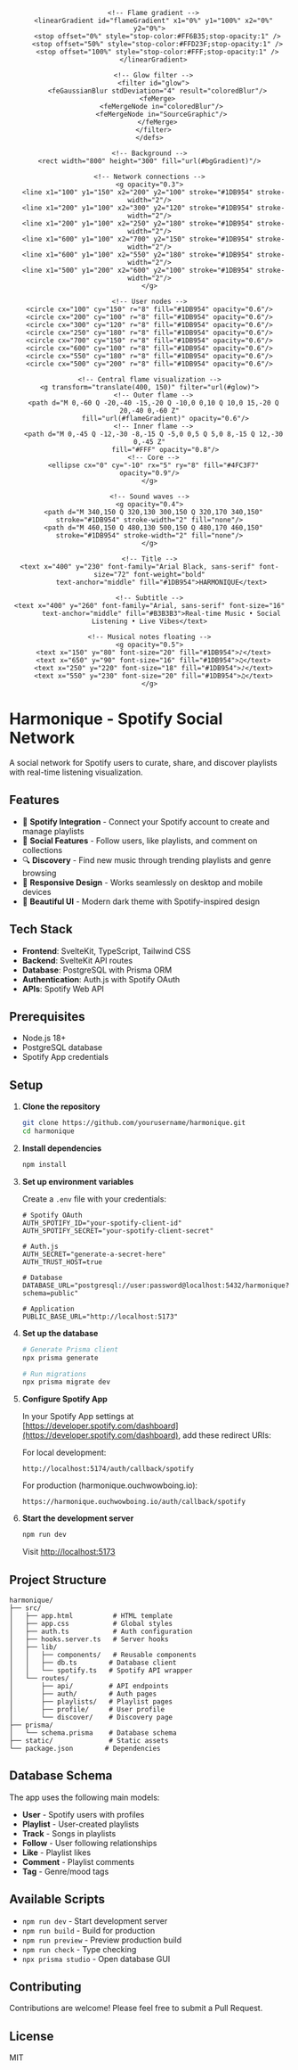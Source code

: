 <div align="center">
  <svg width="800" height="300" viewBox="0 0 800 300" xmlns="http://www.w3.org/2000/svg">
    <!-- Background gradient -->
    <defs>
      <linearGradient id="bgGradient" x1="0%" y1="0%" x2="100%" y2="100%">
        <stop offset="0%" style="stop-color:#191414;stop-opacity:1" />
        <stop offset="50%" style="stop-color:#1DB954;stop-opacity:0.3" />
        <stop offset="100%" style="stop-color:#191414;stop-opacity:1" />
      </linearGradient>

      <!-- Flame gradient -->
      <linearGradient id="flameGradient" x1="0%" y1="100%" x2="0%" y2="0%">
        <stop offset="0%" style="stop-color:#FF6B35;stop-opacity:1" />
        <stop offset="50%" style="stop-color:#FFD23F;stop-opacity:1" />
        <stop offset="100%" style="stop-color:#FFF;stop-opacity:1" />
      </linearGradient>

      <!-- Glow filter -->
      <filter id="glow">
        <feGaussianBlur stdDeviation="4" result="coloredBlur"/>
        <feMerge>
          <feMergeNode in="coloredBlur"/>
          <feMergeNode in="SourceGraphic"/>
        </feMerge>
      </filter>
    </defs>

    <!-- Background -->
    <rect width="800" height="300" fill="url(#bgGradient)"/>

    <!-- Network connections -->
    <g opacity="0.3">
      <line x1="100" y1="150" x2="200" y2="100" stroke="#1DB954" stroke-width="2"/>
      <line x1="200" y1="100" x2="300" y2="120" stroke="#1DB954" stroke-width="2"/>
      <line x1="200" y1="100" x2="250" y2="180" stroke="#1DB954" stroke-width="2"/>
      <line x1="600" y1="100" x2="700" y2="150" stroke="#1DB954" stroke-width="2"/>
      <line x1="600" y1="100" x2="550" y2="180" stroke="#1DB954" stroke-width="2"/>
      <line x1="500" y1="200" x2="600" y2="100" stroke="#1DB954" stroke-width="2"/>
    </g>

    <!-- User nodes -->
    <circle cx="100" cy="150" r="8" fill="#1DB954" opacity="0.6"/>
    <circle cx="200" cy="100" r="8" fill="#1DB954" opacity="0.6"/>
    <circle cx="300" cy="120" r="8" fill="#1DB954" opacity="0.6"/>
    <circle cx="250" cy="180" r="8" fill="#1DB954" opacity="0.6"/>
    <circle cx="700" cy="150" r="8" fill="#1DB954" opacity="0.6"/>
    <circle cx="600" cy="100" r="8" fill="#1DB954" opacity="0.6"/>
    <circle cx="550" cy="180" r="8" fill="#1DB954" opacity="0.6"/>
    <circle cx="500" cy="200" r="8" fill="#1DB954" opacity="0.6"/>

    <!-- Central flame visualization -->
    <g transform="translate(400, 150)" filter="url(#glow)">
      <!-- Outer flame -->
      <path d="M 0,-60 Q -20,-40 -15,-20 Q -10,0 0,10 Q 10,0 15,-20 Q 20,-40 0,-60 Z"
            fill="url(#flameGradient)" opacity="0.6"/>
      <!-- Inner flame -->
      <path d="M 0,-45 Q -12,-30 -8,-15 Q -5,0 0,5 Q 5,0 8,-15 Q 12,-30 0,-45 Z"
            fill="#FFF" opacity="0.8"/>
      <!-- Core -->
      <ellipse cx="0" cy="-10" rx="5" ry="8" fill="#4FC3F7" opacity="0.9"/>
    </g>

    <!-- Sound waves -->
    <g opacity="0.4">
      <path d="M 340,150 Q 320,130 300,150 Q 320,170 340,150" stroke="#1DB954" stroke-width="2" fill="none"/>
      <path d="M 460,150 Q 480,130 500,150 Q 480,170 460,150" stroke="#1DB954" stroke-width="2" fill="none"/>
    </g>

    <!-- Title -->
    <text x="400" y="230" font-family="Arial Black, sans-serif" font-size="72" font-weight="bold"
          text-anchor="middle" fill="#1DB954">HARMONIQUE</text>

    <!-- Subtitle -->
    <text x="400" y="260" font-family="Arial, sans-serif" font-size="16"
          text-anchor="middle" fill="#B3B3B3">Real-time Music • Social Listening • Live Vibes</text>

    <!-- Musical notes floating -->
    <g opacity="0.5">
      <text x="150" y="80" font-size="20" fill="#1DB954">♪</text>
      <text x="650" y="90" font-size="16" fill="#1DB954">♫</text>
      <text x="250" y="220" font-size="18" fill="#1DB954">♪</text>
      <text x="550" y="230" font-size="20" fill="#1DB954">♫</text>
    </g>
  </svg>
</div>

# Harmonique - Spotify Social Network

A social network for Spotify users to curate, share, and discover playlists with real-time listening visualization.

## Features

- 🎵 **Spotify Integration** - Connect your Spotify account to create and manage playlists
- 👥 **Social Features** - Follow users, like playlists, and comment on collections
- 🔍 **Discovery** - Find new music through trending playlists and genre browsing
- 📱 **Responsive Design** - Works seamlessly on desktop and mobile devices
- 🎨 **Beautiful UI** - Modern dark theme with Spotify-inspired design

## Tech Stack

- **Frontend**: SvelteKit, TypeScript, Tailwind CSS
- **Backend**: SvelteKit API routes
- **Database**: PostgreSQL with Prisma ORM
- **Authentication**: Auth.js with Spotify OAuth
- **APIs**: Spotify Web API

## Prerequisites

- Node.js 18+
- PostgreSQL database
- Spotify App credentials

## Setup

1. **Clone the repository**
   ```bash
   git clone https://github.com/yourusername/harmonique.git
   cd harmonique
   ```

2. **Install dependencies**
   ```bash
   npm install
   ```

3. **Set up environment variables**

   Create a `.env` file with your credentials:
   ```env
   # Spotify OAuth
   AUTH_SPOTIFY_ID="your-spotify-client-id"
   AUTH_SPOTIFY_SECRET="your-spotify-client-secret"

   # Auth.js
   AUTH_SECRET="generate-a-secret-here"
   AUTH_TRUST_HOST=true

   # Database
   DATABASE_URL="postgresql://user:password@localhost:5432/harmonique?schema=public"

   # Application
   PUBLIC_BASE_URL="http://localhost:5173"
   ```

4. **Set up the database**
   ```bash
   # Generate Prisma client
   npx prisma generate

   # Run migrations
   npx prisma migrate dev
   ```

5. **Configure Spotify App**

   In your Spotify App settings at [https://developer.spotify.com/dashboard](https://developer.spotify.com/dashboard), add these redirect URIs:

   For local development:
   ```
   http://localhost:5174/auth/callback/spotify
   ```

   For production (harmonique.ouchwowboing.io):
   ```
   https://harmonique.ouchwowboing.io/auth/callback/spotify
   ```

6. **Start the development server**
   ```bash
   npm run dev
   ```

   Visit [http://localhost:5173](http://localhost:5173)

## Project Structure

```
harmonique/
├── src/
│   ├── app.html          # HTML template
│   ├── app.css           # Global styles
│   ├── auth.ts           # Auth configuration
│   ├── hooks.server.ts   # Server hooks
│   ├── lib/
│   │   ├── components/   # Reusable components
│   │   ├── db.ts        # Database client
│   │   └── spotify.ts   # Spotify API wrapper
│   └── routes/
│       ├── api/         # API endpoints
│       ├── auth/        # Auth pages
│       ├── playlists/   # Playlist pages
│       ├── profile/     # User profile
│       └── discover/    # Discovery page
├── prisma/
│   └── schema.prisma    # Database schema
├── static/              # Static assets
└── package.json        # Dependencies
```

## Database Schema

The app uses the following main models:
- **User** - Spotify users with profiles
- **Playlist** - User-created playlists
- **Track** - Songs in playlists
- **Follow** - User following relationships
- **Like** - Playlist likes
- **Comment** - Playlist comments
- **Tag** - Genre/mood tags

## Available Scripts

- `npm run dev` - Start development server
- `npm run build` - Build for production
- `npm run preview` - Preview production build
- `npm run check` - Type checking
- `npx prisma studio` - Open database GUI

## Contributing

Contributions are welcome! Please feel free to submit a Pull Request.

## License

MIT
